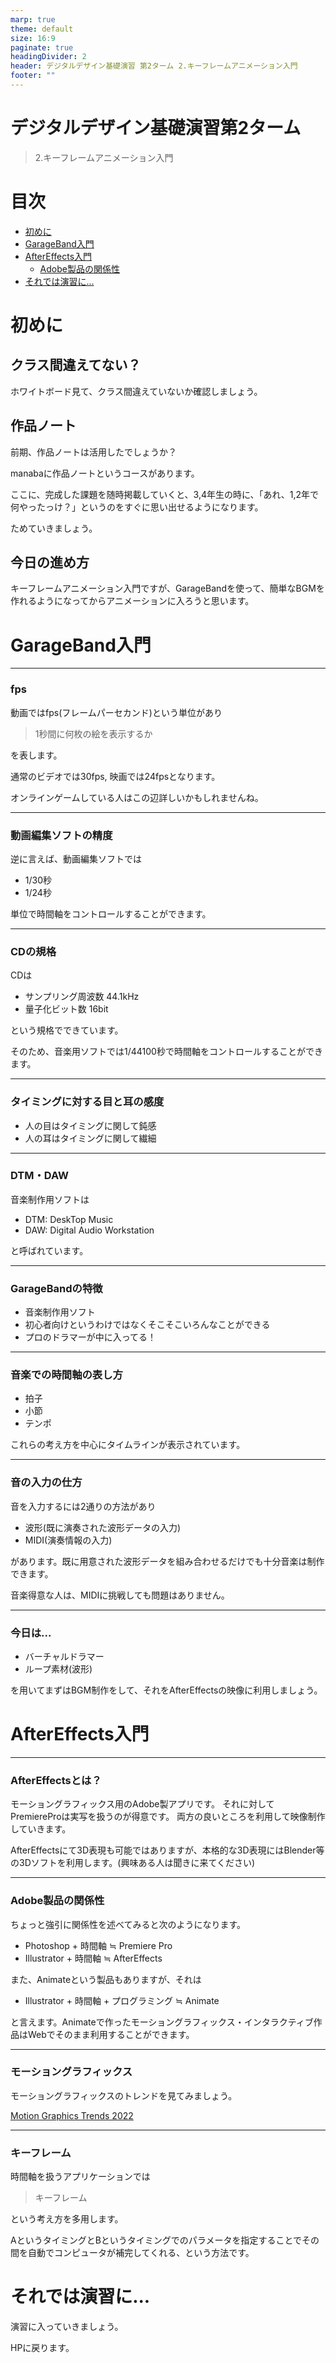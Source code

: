 ```yaml
---
marp: true
theme: default
size: 16:9
paginate: true
headingDivider: 2
header: デジタルデザイン基礎演習 第2ターム 2.キーフレームアニメーション入門
footer: ""
---
```


# デジタルデザイン基礎演習第2ターム <!-- omit in toc -->
>2.キーフレームアニメーション入門

# 目次<!-- omit in toc -->

- [初めに](#初めに)
- [GarageBand入門](#garageband入門)
- [AfterEffects入門](#aftereffects入門)
    - [Adobe製品の関係性](#adobe製品の関係性)
- [それでは演習に...](#それでは演習に)

# 初めに

## クラス間違えてない？<!-- omit in toc -->
ホワイトボード見て、クラス間違えていないか確認しましょう。

## 作品ノート<!-- omit in toc --> 
前期、作品ノートは活用したでしょうか？

manabaに作品ノートというコースがあります。

ここに、完成した課題を随時掲載していくと、3,4年生の時に、「あれ、1,2年で何やったっけ？」というのをすぐに思い出せるようになります。

ためていきましょう。

## 今日の進め方<!-- omit in toc -->
キーフレームアニメーション入門ですが、GarageBandを使って、簡単なBGMを作れるようになってからアニメーションに入ろうと思います。

# GarageBand入門

---
### fps<!-- omit in toc -->
動画ではfps(フレームパーセカンド)という単位があり
> 1秒間に何枚の絵を表示するか

を表します。

通常のビデオでは30fps, 映画では24fpsとなります。

オンラインゲームしている人はこの辺詳しいかもしれませんね。

---
### 動画編集ソフトの精度<!-- omit in toc -->
逆に言えば、動画編集ソフトでは
- $1/30$秒
- $1/24$秒

単位で時間軸をコントロールすることができます。

---
### CDの規格<!-- omit in toc -->
CDは
- サンプリング周波数 44.1kHz
- 量子化ビット数 16bit

という規格でできています。

そのため、音楽用ソフトでは$1/44100$秒で時間軸をコントロールすることができます。

---
### タイミングに対する目と耳の感度<!-- omit in toc -->
- 人の目はタイミングに関して鈍感
- 人の耳はタイミングに関して繊細

---
### DTM・DAW<!-- omit in toc -->
音楽制作用ソフトは
- DTM: DeskTop Music
- DAW: Digital Audio Workstation

と呼ばれています。

---
### GarageBandの特徴<!-- omit in toc -->
- 音楽制作用ソフト
- 初心者向けというわけではなくそこそこいろんなことができる
- プロのドラマーが中に入ってる！

---
### 音楽での時間軸の表し方<!-- omit in toc -->
- 拍子
- 小節
- テンポ

これらの考え方を中心にタイムラインが表示されています。

---
### 音の入力の仕方<!-- omit in toc -->
音を入力するには2通りの方法があり
- 波形(既に演奏された波形データの入力)
- MIDI(演奏情報の入力)

があります。既に用意された波形データを組み合わせるだけでも十分音楽は制作できます。

音楽得意な人は、MIDIに挑戦しても問題はありません。

---
### 今日は...<!-- omit in toc -->
- バーチャルドラマー
- ループ素材(波形)

を用いてまずはBGM制作をして、それをAfterEffectsの映像に利用しましょう。

# AfterEffects入門

---
### AfterEffectsとは？<!-- omit in toc -->
モーショングラフィックス用のAdobe製アプリです。
それに対してPremiereProは実写を扱うのが得意です。
両方の良いところを利用して映像制作していきます。


AfterEffectsにて3D表現も可能ではありますが、本格的な3D表現にはBlender等の3Dソフトを利用します。(興味ある人は聞きに来てください)

---
### Adobe製品の関係性
ちょっと強引に関係性を述べてみると次のようになります。

- Photoshop + 時間軸 $\fallingdotseq$ Premiere Pro
- Illustrator + 時間軸 $\fallingdotseq$ AfterEffects

また、Animateという製品もありますが、それは
- Illustrator + 時間軸 + プログラミング $\fallingdotseq$ Animate

と言えます。Animateで作ったモーショングラフィックス・インタラクティブ作品はWebでそのまま利用することができます。

---
### モーショングラフィックス<!-- omit in toc -->
モーショングラフィックスのトレンドを見てみましょう。

[Motion Graphics Trends 2022](https://www.youtube.com/watch?v=o4GuSJYSzrY&t=260s)

---
### キーフレーム<!-- omit in toc -->
時間軸を扱うアプリケーションでは
> キーフレーム

という考え方を多用します。

AというタイミングとBというタイミングでのパラメータを指定することでその間を自動でコンピュータが補完してくれる、という方法です。


# それでは演習に...
演習に入っていきましょう。

HPに戻ります。

